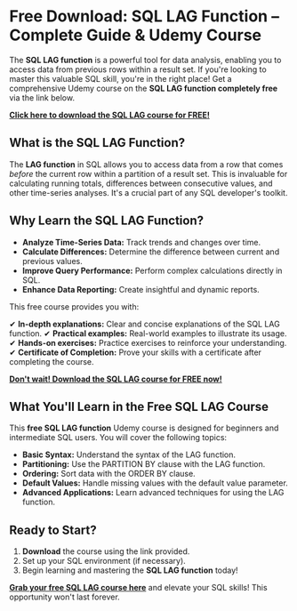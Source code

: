 # Free Download: SQL LAG Function – Complete Guide & Udemy Course

The **SQL LAG function** is a powerful tool for data analysis, enabling you to access data from previous rows within a result set. If you're looking to master this valuable SQL skill, you're in the right place! Get a comprehensive Udemy course on the **SQL LAG function completely free** via the link below.

[**Click here to download the SQL LAG course for FREE!**](https://udemywork.com/sql-lag)

## What is the SQL LAG Function?

The **LAG function** in SQL allows you to access data from a row that comes *before* the current row within a partition of a result set. This is invaluable for calculating running totals, differences between consecutive values, and other time-series analyses. It's a crucial part of any SQL developer's toolkit.

## Why Learn the SQL LAG Function?

*   **Analyze Time-Series Data:** Track trends and changes over time.
*   **Calculate Differences:** Determine the difference between current and previous values.
*   **Improve Query Performance:** Perform complex calculations directly in SQL.
*   **Enhance Data Reporting:** Create insightful and dynamic reports.

This free course provides you with:

✔ **In-depth explanations:** Clear and concise explanations of the SQL LAG function.
✔ **Practical examples:** Real-world examples to illustrate its usage.
✔ **Hands-on exercises:** Practice exercises to reinforce your understanding.
✔ **Certificate of Completion:** Prove your skills with a certificate after completing the course.

[**Don't wait! Download the SQL LAG course for FREE now!**](https://udemywork.com/sql-lag)

## What You'll Learn in the Free SQL LAG Course

This **free SQL LAG function** Udemy course is designed for beginners and intermediate SQL users. You will cover the following topics:

*   **Basic Syntax:** Understand the syntax of the LAG function.
*   **Partitioning:** Use the PARTITION BY clause with the LAG function.
*   **Ordering:** Sort data with the ORDER BY clause.
*   **Default Values:** Handle missing values with the default value parameter.
*   **Advanced Applications:** Learn advanced techniques for using the LAG function.

## Ready to Start?

1.  **Download** the course using the link provided.
2.  Set up your SQL environment (if necessary).
3.  Begin learning and mastering the **SQL LAG function** today!

**[Grab your free SQL LAG course here](https://udemywork.com/sql-lag)** and elevate your SQL skills! This opportunity won't last forever.
